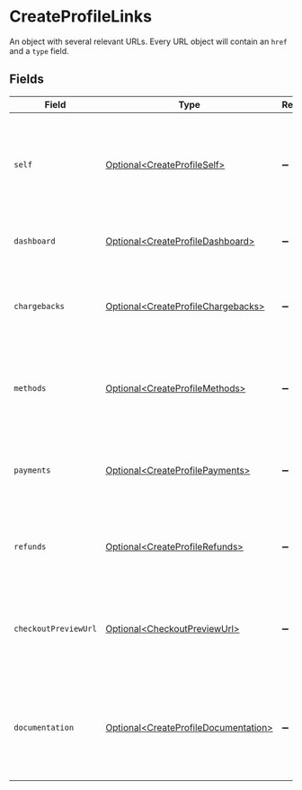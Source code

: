 # CreateProfileLinks

An object with several relevant URLs. Every URL object will contain an `href` and a `type` field.


## Fields

| Field                                                                                          | Type                                                                                           | Required                                                                                       | Description                                                                                    |
| ---------------------------------------------------------------------------------------------- | ---------------------------------------------------------------------------------------------- | ---------------------------------------------------------------------------------------------- | ---------------------------------------------------------------------------------------------- |
| `self`                                                                                         | [Optional\<CreateProfileSelf>](../../models/operations/CreateProfileSelf.md)                   | :heavy_minus_sign:                                                                             | In v2 endpoints, URLs are commonly represented as objects with an `href` and `type` field.     |
| `dashboard`                                                                                    | [Optional\<CreateProfileDashboard>](../../models/operations/CreateProfileDashboard.md)         | :heavy_minus_sign:                                                                             | Link to the profile in the Mollie dashboard.                                                   |
| `chargebacks`                                                                                  | [Optional\<CreateProfileChargebacks>](../../models/operations/CreateProfileChargebacks.md)     | :heavy_minus_sign:                                                                             | The API resource URL of the chargebacks that belong to this profile.                           |
| `methods`                                                                                      | [Optional\<CreateProfileMethods>](../../models/operations/CreateProfileMethods.md)             | :heavy_minus_sign:                                                                             | The API resource URL of the methods that are enabled for this profile.                         |
| `payments`                                                                                     | [Optional\<CreateProfilePayments>](../../models/operations/CreateProfilePayments.md)           | :heavy_minus_sign:                                                                             | The API resource URL of the payments that belong to this profile.                              |
| `refunds`                                                                                      | [Optional\<CreateProfileRefunds>](../../models/operations/CreateProfileRefunds.md)             | :heavy_minus_sign:                                                                             | The API resource URL of the refunds that belong to this profile.                               |
| `checkoutPreviewUrl`                                                                           | [Optional\<CheckoutPreviewUrl>](../../models/operations/CheckoutPreviewUrl.md)                 | :heavy_minus_sign:                                                                             | The hosted checkout preview URL. You need to be logged in to access this page.                 |
| `documentation`                                                                                | [Optional\<CreateProfileDocumentation>](../../models/operations/CreateProfileDocumentation.md) | :heavy_minus_sign:                                                                             | In v2 endpoints, URLs are commonly represented as objects with an `href` and `type` field.     |